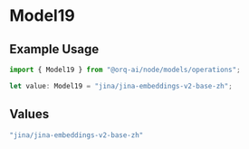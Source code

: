 # Model19

## Example Usage

```typescript
import { Model19 } from "@orq-ai/node/models/operations";

let value: Model19 = "jina/jina-embeddings-v2-base-zh";
```

## Values

```typescript
"jina/jina-embeddings-v2-base-zh"
```